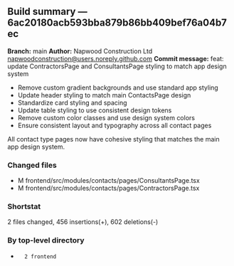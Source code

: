 ## Build summary — 6ac20180acb593bba879b86bb409bef76a04b7ec

**Branch:** main **Author:** Napwood Construction Ltd <napwoodconstruction@users.noreply.github.com>
**Commit message:** feat: update ContractorsPage and ConsultantsPage styling to match app design
system

- Remove custom gradient backgrounds and use standard app styling
- Update header styling to match main ContactsPage design
- Standardize card styling and spacing
- Update table styling to use consistent design tokens
- Remove custom color classes and use design system colors
- Ensure consistent layout and typography across all contact pages

All contact type pages now have cohesive styling that matches the main app design system.

### Changed files

- M frontend/src/modules/contacts/pages/ConsultantsPage.tsx
- M frontend/src/modules/contacts/pages/ContractorsPage.tsx

### Shortstat

2 files changed, 456 insertions(+), 602 deletions(-)

### By top-level directory

-       2 frontend
